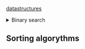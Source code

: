 







[datastructures](datastructures.md)









<details> <summary>Binary search</summary>


- find element within sorted list
- cuts list in half repeatedly
- this example starts at zero

```python

def binary_search(arr, target):
    start = 0 
    end = len(arr) - 1                 #subtraction is done cause indexing starts at zero
    while start <= end:
        mid = (start + end) // 2       #Floor divison rounds quotient down to whole number
        if target == arr[mid]:
            return mid
        elif target < arr[mid]:
            end = mid - 1
        else:
            start = mid + 1
    return -1
    
```

</summary> </details>





## Sorting algorythms



